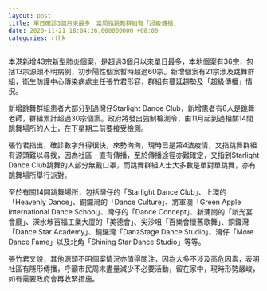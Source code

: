 ```yaml
---
layout: post
title: 單日確診3個月來最多　當局指跳舞群組有「超級傳播」
date: 2020-11-21 18:04:26.000000000 +08:00
categories: rthk
---
```


本港新增43宗新型肺炎個案，是超過3個月以來單日最多，本地個案有36宗，包括13宗源頭不明病例，初步陽性個案暫時超過60宗。新增個案有21宗涉及跳舞群組，衛生防護中心傳染病處主任張竹君形容，群組有蔓延趨勢及「超級傳播」情況。

新增跳舞群組患者大部分到過灣仔Starlight Dance Club，新增患者有8人是跳舞老師，群組累計超過30宗個案。政府將發出強制檢測令，由11月起到過相關14間跳舞場所的人士，在下星期二前要接受檢測。

張竹君指出，確診數字升得很快，來勢洶洶，現時已是第4波疫情，又指跳舞群組有源頭難以尋找，因為社區一直有傳播，至於傳播途徑亦難確定，又指到Starlight Dance Club跳舞的人部分無戴口罩，而跳舞群組人士大多數是單對單跳舞，亦有跳舞場所舉行派對。

至於有關14間跳舞場所，包括灣仔的「Starlight Dance Club」、上環的「Heavenly Dance」、銅鑼灣的「Dance Culture」、將軍澳「Green Apple International Dance School」、灣仔的「Dance Concept」、新蒲崗的「新光宴會廳」、深水埗百福工業大廈的「美德會」、尖沙咀「百樂會懷舊歌舞」、銅鑼灣「Dance Star Academy」、銅鑼灣「DanzStage Dance Studio」、灣仔「More Dance Fame」以及北角「Shining Star Dance Studio」等等。

張竹君又說，其他源頭不明個案情況亦值得關注，因為大多不涉及高危因素，表明社區有隱形傳播，呼籲市民周末盡量減少不必要活動，留在家中，現時形勢嚴峻，如有需要政府會再收緊措施。
